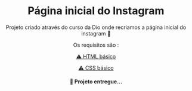 <h1 align="center">Página inicial do Instagram</h1>
<p align="center">Projeto criado através do curso da Dio onde recriamos a página inicial do instagram 🙂</p>
<p align="center">Os requisitos são :</p>
<p align="center"><a href="#tecnologias">⚠ HTML básico </a></p>
<p align="center"><a href="#tecnologias">⚠ CSS básico</a></p>


<h4 align="center"> 
	 🚀 Projeto entregue...  
</h4>

